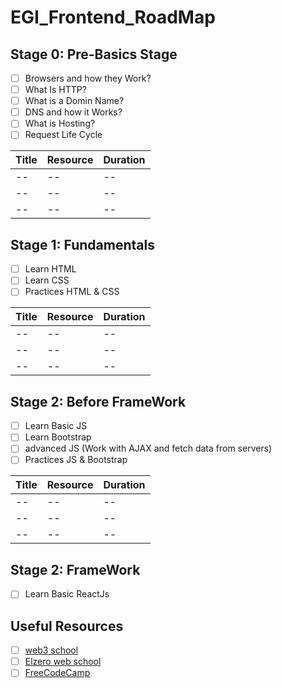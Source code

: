 # EGI_Frontend_RoadMap

## Stage 0: Pre-Basics Stage
- [ ] Browsers and how they Work? 
- [ ] What Is HTTP?
- [ ] What is a Domin Name? 
- [ ] DNS and how it Works?
- [ ] What is Hosting?
- [ ] Request Life Cycle

| Title | Resource | Duration |
| ----------- | ----------- | ----------- |
| -- | -- | -- |
| -- | -- | -- |
| -- | -- | -- |


## Stage 1: Fundamentals
- [ ] Learn HTML
- [ ] Learn CSS
- [ ] Practices HTML & CSS

| Title | Resource | Duration |
| ----------- | ----------- | ----------- |
| -- | -- | -- |
| -- | -- | -- |
| -- | -- | -- |

## Stage 2: Before FrameWork
- [ ] Learn Basic JS
- [ ] Learn Bootstrap
- [ ] advanced JS (Work with AJAX and fetch data from servers)
- [ ] Practices JS & Bootstrap

| Title | Resource | Duration |
| ----------- | ----------- | ----------- |
| -- | -- | -- |
| -- | -- | -- |
| -- | -- | -- |

## Stage 2: FrameWork
- [ ] Learn Basic ReactJs

## Useful Resources
- [ ] [web3 school](https://www.w3schools.com/)
- [ ] [Elzero web school](https://www.youtube.com/@ElzeroWebSchool)
- [ ] [FreeCodeCamp](https://www.freecodecamp.org/)
